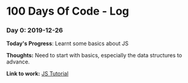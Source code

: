 # 100 Days Of Code - Log

### Day 0: 2019-12-26

**Today's Progress**: Learnt some basics about JS

**Thoughts:** Need to start with basics, especially the data structures to advance.

**Link to work:** [JS Tutorial](https://www.freecodecamp.org/learn)
